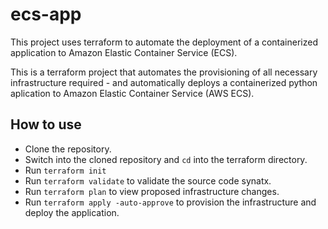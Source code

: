 # ecs-app
This project uses terraform to automate the deployment of a containerized application to Amazon Elastic Container Service (ECS).

This is a terraform project that automates the provisioning of all necessary infrastructure required  - and automatically deploys a containerized python aplication to Amazon Elastic Container Service (AWS ECS).


## How to use
- Clone the repository.
- Switch into the cloned repository and `cd` into the terraform directory.
- Run `terraform init`
- Run `terraform validate` to validate the source code synatx.
- Run `terraform plan` to view proposed infrastructure changes.
- Run `terraform apply -auto-approve` to provision the infrastructure and deploy the application.
